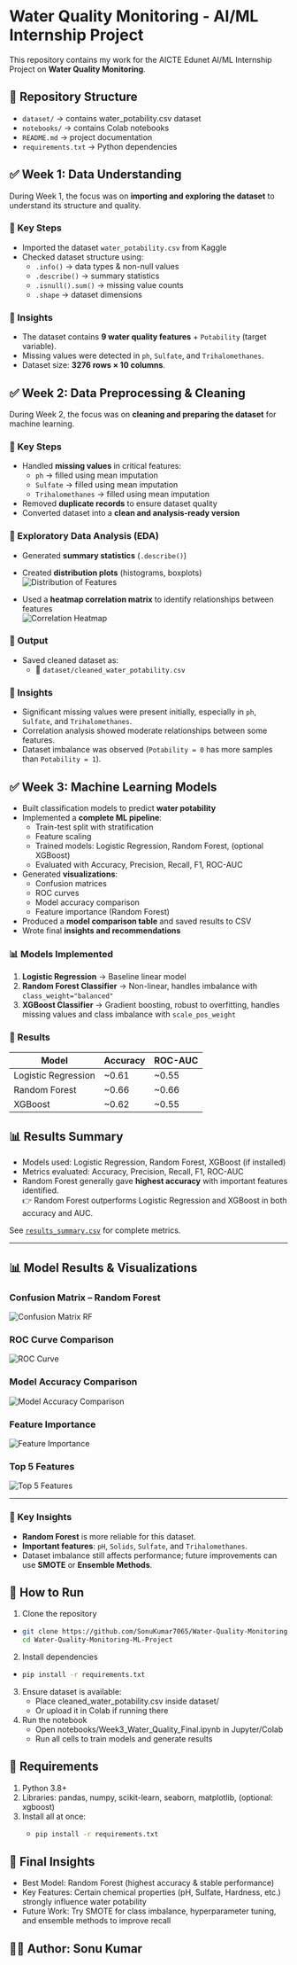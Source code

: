 # Water Quality Monitoring - AI/ML Internship Project

This repository contains my work for the AICTE Edunet AI/ML Internship Project on **Water Quality Monitoring**.

## 📂 Repository Structure
- `dataset/` → contains water_potability.csv dataset  
- `notebooks/` → contains Colab notebooks  
- `README.md` → project documentation  
- `requirements.txt` → Python dependencies  

## ✅ Week 1: Data Understanding  

During Week 1, the focus was on **importing and exploring the dataset** to understand its structure and quality.  

### 🔹 Key Steps
- Imported the dataset `water_potability.csv` from Kaggle  
- Checked dataset structure using:  
  - `.info()` → data types & non-null values  
  - `.describe()` → summary statistics  
  - `.isnull().sum()` → missing value counts  
  - `.shape` → dataset dimensions

### 🔹 Insights
- The dataset contains **9 water quality features** + `Potability` (target variable).  
- Missing values were detected in `ph`, `Sulfate`, and `Trihalomethanes`.  
- Dataset size: **3276 rows × 10 columns**.  


## ✅ Week 2: Data Preprocessing & Cleaning  

During Week 2, the focus was on **cleaning and preparing the dataset** for machine learning.  

### 🔹 Key Steps
- Handled **missing values** in critical features:  
  - `ph` → filled using mean imputation  
  - `Sulfate` → filled using mean imputation  
  - `Trihalomethanes` → filled using mean imputation  
- Removed **duplicate records** to ensure dataset quality  
- Converted dataset into a **clean and analysis-ready version**  

### 🔹 Exploratory Data Analysis (EDA)
- Generated **summary statistics** (`.describe()`)  
- Created **distribution plots** (histograms, boxplots)  
  ![Distribution of Features](images/distribution.png)  

- Used a **heatmap correlation matrix** to identify relationships between features  
  ![Correlation Heatmap](images/heatmap.png)  

### 🔹 Output
- Saved cleaned dataset as:  
  - 📂 `dataset/cleaned_water_potability.csv`  

### 🔹 Insights
- Significant missing values were present initially, especially in `ph`, `Sulfate`, and `Trihalomethanes`.  
- Correlation analysis showed moderate relationships between some features.  
- Dataset imbalance was observed (`Potability = 0` has more samples than `Potability = 1`).  


## ✅ Week 3: Machine Learning Models
- Built classification models to predict **water potability**
- Implemented a **complete ML pipeline**:
  - Train-test split with stratification  
  - Feature scaling  
  - Trained models: Logistic Regression, Random Forest, (optional XGBoost)  
  - Evaluated with Accuracy, Precision, Recall, F1, ROC-AUC  
- Generated **visualizations**:
  - Confusion matrices  
  - ROC curves  
  - Model accuracy comparison  
  - Feature importance (Random Forest)  
- Produced a **model comparison table** and saved results to CSV  
- Wrote final **insights and recommendations** 

### 📊 Models Implemented
1. **Logistic Regression** → Baseline linear model  
2. **Random Forest Classifier** → Non-linear, handles imbalance with `class_weight="balanced"`
3. **XGBoost Classifier** → Gradient boosting, robust to overfitting, handles missing values and class imbalance with `scale_pos_weight`

### 🔹 Results
| Model                | Accuracy | ROC-AUC |
|-----------------------|----------|---------|
| Logistic Regression   | ~0.61    | ~0.55   |
| Random Forest         | ~0.66    | ~0.66   |
| XGBoost               | ~0.62    | ~0.55   |

## 📊 Results Summary
- Models used: Logistic Regression, Random Forest, XGBoost (if installed)  
- Metrics evaluated: Accuracy, Precision, Recall, F1, ROC-AUC  
- Random Forest generally gave **highest accuracy** with important features identified.  
👉 Random Forest outperforms Logistic Regression and XGBoost in both accuracy and AUC.

See [`results_summary.csv`](./results_summary.csv) for complete metrics.

---

## 📊 Model Results & Visualizations  

### Confusion Matrix – Random Forest  
![Confusion Matrix RF](images/confusion_matrix_rf.png)  

### ROC Curve Comparison  
![ROC Curve](images/roc_curve_rf.png)  

### Model Accuracy Comparison  
![Model Accuracy Comparison](images/model_accuracy.png)  

### Feature Importance  
![Feature Importance](images/feature_importance.png)  

### Top 5 Features  
![Top 5 Features](images/top5_features.png)  

---

### 🔹 Key Insights
- **Random Forest** is more reliable for this dataset.  
- **Important features**: `pH`, `Solids`, `Sulfate`, and `Trihalomethanes`.  
- Dataset imbalance still affects performance; future improvements can use **SMOTE** or **Ensemble Methods**.  

## 🚀 How to Run
1. Clone the repository  
 - ```bash
   git clone https://github.com/SonuKumar7065/Water-Quality-Monitoring-ML-Project.git
   cd Water-Quality-Monitoring-ML-Project
2. Install dependencies
  - ```bash
    pip install -r requirements.txt
3. Ensure dataset is available:
   - Place cleaned_water_potability.csv inside dataset/
   - Or upload it in Colab if running there
4. Run the notebook
   - Open notebooks/Week3_Water_Quality_Final.ipynb in Jupyter/Colab
   - Run all cells to train models and generate results

## 🔧 Requirements
1. Python 3.8+
2. Libraries: pandas, numpy, scikit-learn, seaborn, matplotlib, (optional: xgboost)
3. Install all at once:
   - ```bash
     pip install -r requirements.txt

## 📝 Final Insights
- Best Model: Random Forest (highest accuracy & stable performance)
- Key Features: Certain chemical properties (pH, Sulfate, Hardness, etc.) strongly influence water potability
- Future Work: Try SMOTE for class imbalance, hyperparameter tuning, and ensemble methods to improve recall

## 👨‍💻 Author: Sonu Kumar
